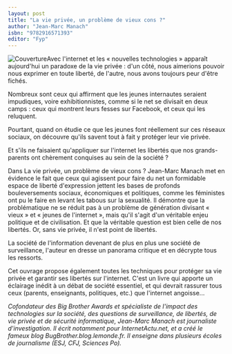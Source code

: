 ```yaml
---
layout: post
title: "La vie privée, un problème de vieux cons ?"
author: "Jean-Marc Manach"
isbn: "9782916571393"
editor: "Fyp"
---
```

![Couverture](/img/9782916571393.jpg)Avec l'internet et les « nouvelles technologies » apparaît aujourd'hui un paradoxe de la vie privée : d'un côté, nous aimerions pouvoir nous exprimer en toute liberté, de l'autre, nous avons toujours peur d'être fichés.

Nombreux sont ceux qui affirment que les jeunes internautes seraient impudiques, voire exhibitionnistes, comme si le net se divisait en deux camps : ceux qui montrent leurs fesses sur Facebook, et ceux qui les reluquent.

Pourtant, quand on étudie ce que les jeunes font réellement sur ces réseaux sociaux, on découvre qu'ils savent tout à fait y protéger leur vie privée.

Et s'ils ne faisaient qu'appliquer sur l'internet les libertés que nos grands-parents ont chèrement conquises au sein de la société ?

Dans La vie privée, un problème de vieux cons ? Jean-Marc Manach met en évidence le fait que ceux qui agissent pour faire du net un formidable espace de liberté d'expression jettent les bases de profonds bouleversements sociaux, économiques et politiques, comme les féministes ont pu le faire en levant les tabous sur la sexualité. Il démontre que la problématique ne se réduit pas à un problème de génération divisant « vieux » et « jeunes de l'internet », mais qu'il s'agit d'un véritable enjeu politique et de civilisation. Et que la véritable question est bien celle de nos libertés. Or, sans vie privée, il n'est point de libertés.

La société de l'information devenant de plus en plus une société de surveillance, l'auteur en dresse un panorama critique et en décrypte tous les ressorts.

Cet ouvrage propose également toutes les techniques pour protéger sa vie privée et garantir ses libertés sur l'internet. C'est un livre qui apporte un éclairage inédit à un débat de société essentiel, et qui devrait rassurer tous ceux (parents, enseignants, politiques, etc.) que l'internet angoisse...

*Cofondateur des Big Brother Awards et spécialiste de l'impact des technologies sur la société, des questions de surveillance, de libertés, de vie privée et de sécurité informatique, Jean-Marc Manach est journaliste d'investigation. Il écrit notamment pour InternetActu.net, et a créé le fameux blog BugBrother.blog.lemonde.fr. Il enseigne dans plusieurs écoles de journalisme (ESJ, CFJ, Sciences Po).*